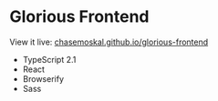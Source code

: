 
Glorious Frontend
================

View it live: [chasemoskal.github.io/glorious-frontend](https://chasemoskal.github.io/glorious-frontend/)

  - TypeScript 2.1
  - React
  - Browserify
  - Sass
